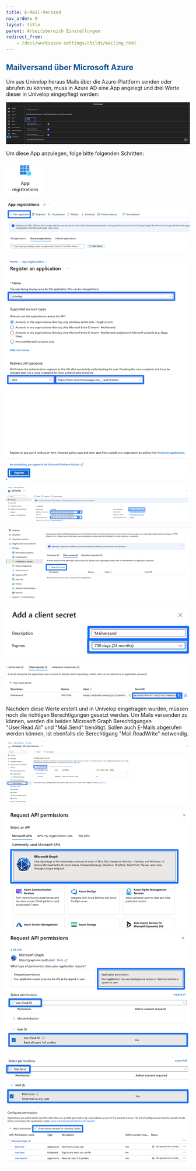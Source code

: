 ```yaml
---
title: E-Mail-Versand
nav_order: 9
layout: title
parent: Arbeitsbereich Einstellungen
redirect_from:
    - /docs/workspace-settings/childs/mailing.html
---
```


## <span style="color:#0b5394">**Mailversand über Microsoft Azure**</span>

Um aus Univelop heraus Mails über die Azure-Plattform senden oder abrufen zu können, muss in Azure AD eine App angelegt und drei Werte dieser in Univelop eingepflegt werden:

![univelop_settings](\assets\azure-mail-setup\0_univelop_settings.png 'Univelop Settings')

Um diese App anzulegen, folge bitte folgenden Schritten:

![1_app_registrations](\assets\azure-mail-setup\1_app_registrations.png 'App Registration')

![2_new_registration](\assets\azure-mail-setup\2_new_registration.png 'New Registration')

![3_register_application](\assets\azure-mail-setup\3_register_application.png 'Register Application')

![4_values_app](\assets\azure-mail-setup\4_values_app.png 'Values App')

![5_create_secret](\assets\azure-mail-setup\5_create_secret.png 'Create Secret')

![6_add_secret](\assets\azure-mail-setup\6_add_secret.png 'Add Secret')

![7_copy_secret](\assets\azure-mail-setup\7_copy_secret.png 'Copy Secret')

Nachdem diese Werte erstellt und in Univelop eingetragen wurden, müssen noch die richtigen Berechtigungen gesetzt werden. Um Mails versenden zu können, werden die beiden Microsoft Graph Berechtigungen "User.Read.All" und "Mail.Send" benötigt. Sollen auch E-Mails abgerufen werden können, ist ebenfalls die Berechtigung "Mail.ReadWrite" notwendig.

![8_permissions](\assets\azure-mail-setup\8_permissions.png 'Permissions')

![9_microsoft_graph](\assets\azure-mail-setup\9_microsoft_graph.png 'Microsoft Graph')

![10_user_read_all](\assets\azure-mail-setup\10_user_read_all.png 'User.Read.All')

![11_mail_send](\assets\azure-mail-setup\11_mail_send.png 'Mail.Send')

![12_grant_consent](\assets\azure-mail-setup\12_grant_consent.png 'Grant admin consent')
